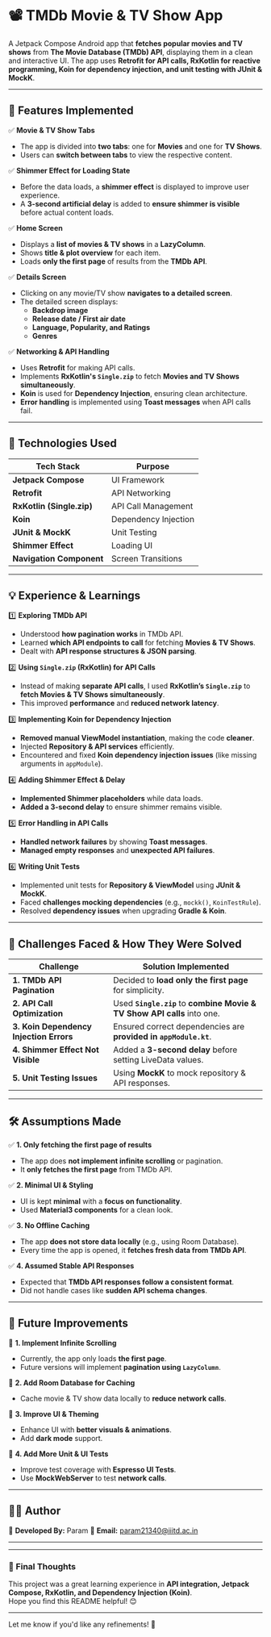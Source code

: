 # **📽️ TMDb Movie & TV Show App**  

A Jetpack Compose Android app that **fetches popular movies and TV shows** from **The Movie Database (TMDb) API**, displaying them in a clean and interactive UI. The app uses **Retrofit for API calls, RxKotlin for reactive programming, Koin for dependency injection, and unit testing with JUnit & MockK**.

---

## **📌 Features Implemented**  

✅ **Movie & TV Show Tabs**  
- The app is divided into **two tabs**: one for **Movies** and one for **TV Shows**.  
- Users can **switch between tabs** to view the respective content.  

✅ **Shimmer Effect for Loading State**  
- Before the data loads, a **shimmer effect** is displayed to improve user experience.  
- A **3-second artificial delay** is added to **ensure shimmer is visible** before actual content loads.  

✅ **Home Screen**  
- Displays a **list of movies & TV shows** in a **LazyColumn**.  
- Shows **title & plot overview** for each item.  
- Loads **only the first page** of results from the **TMDb API**.  

✅ **Details Screen**  
- Clicking on any movie/TV show **navigates to a detailed screen**.  
- The detailed screen displays:  
  - **Backdrop image**  
  - **Release date / First air date**  
  - **Language, Popularity, and Ratings**  
  - **Genres**  

✅ **Networking & API Handling**  
- Uses **Retrofit** for making API calls.  
- Implements **RxKotlin's `Single.zip`** to fetch **Movies and TV Shows simultaneously**.  
- **Koin** is used for **Dependency Injection**, ensuring clean architecture.  
- **Error handling** is implemented using **Toast messages** when API calls fail.  

---

## **🚀 Technologies Used**  

| **Tech Stack** | **Purpose** |
|---------------|------------|
| **Jetpack Compose** | UI Framework |
| **Retrofit** | API Networking |
| **RxKotlin (Single.zip)** | API Call Management |
| **Koin** | Dependency Injection |
| **JUnit & MockK** | Unit Testing |
| **Shimmer Effect** | Loading UI |
| **Navigation Component** | Screen Transitions |

---

## **💡 Experience & Learnings**  

1️⃣ **Exploring TMDb API**  
- Understood **how pagination works** in TMDb API.  
- Learned **which API endpoints to call** for fetching **Movies & TV Shows**.  
- Dealt with **API response structures & JSON parsing**.  

2️⃣ **Using `Single.zip` (RxKotlin) for API Calls**  
- Instead of making **separate API calls**, I used **RxKotlin’s `Single.zip`** to **fetch Movies & TV Shows simultaneously**.  
- This improved **performance** and **reduced network latency**.  

3️⃣ **Implementing Koin for Dependency Injection**  
- **Removed manual ViewModel instantiation**, making the code **cleaner**.  
- Injected **Repository & API services** efficiently.  
- Encountered and fixed **Koin dependency injection issues** (like missing arguments in `appModule`).  

4️⃣ **Adding Shimmer Effect & Delay**  
- **Implemented Shimmer placeholders** while data loads.  
- **Added a 3-second delay** to ensure shimmer remains visible.  

5️⃣ **Error Handling in API Calls**  
- **Handled network failures** by showing **Toast messages**.  
- **Managed empty responses** and **unexpected API failures**.  

6️⃣ **Writing Unit Tests**  
- Implemented unit tests for **Repository & ViewModel** using **JUnit & MockK**.  
- Faced **challenges mocking dependencies** (e.g., `mockk()`, `KoinTestRule`).  
- Resolved **dependency issues** when upgrading **Gradle & Koin**.  

---

## **🤯 Challenges Faced & How They Were Solved**  

| **Challenge** | **Solution Implemented** |
|--------------|--------------------------|
| **1. TMDb API Pagination** | Decided to **load only the first page** for simplicity. |
| **2. API Call Optimization** | Used **`Single.zip`** to **combine Movie & TV Show API calls** into one. |
| **3. Koin Dependency Injection Errors** | Ensured correct dependencies are **provided in `appModule.kt`**. |
| **4. Shimmer Effect Not Visible** | Added a **3-second delay** before setting LiveData values. |
| **5. Unit Testing Issues** | Using **MockK** to mock repository & API responses. |

---

## **🛠️ Assumptions Made**  

✅ **1. Only fetching the first page of results**  
- The app does **not implement infinite scrolling** or pagination.  
- It **only fetches the first page** from TMDb API.  

✅ **2. Minimal UI & Styling**  
- UI is kept **minimal** with a **focus on functionality**.  
- Used **Material3 components** for a clean look.  

✅ **3. No Offline Caching**  
- The app **does not store data locally** (e.g., using Room Database).  
- Every time the app is opened, it **fetches fresh data from TMDb API**.  

✅ **4. Assumed Stable API Responses**  
- Expected that **TMDb API responses follow a consistent format**.  
- Did not handle cases like **sudden API schema changes**.  

---

## **🔄 Future Improvements**  

🚀 **1. Implement Infinite Scrolling**  
- Currently, the app only loads **the first page**.  
- Future versions will implement **pagination using `LazyColumn`**.  

🚀 **2. Add Room Database for Caching**  
- Cache movie & TV show data locally to **reduce network calls**.  

🚀 **3. Improve UI & Theming**  
- Enhance UI with **better visuals & animations**.  
- Add **dark mode** support.  

🚀 **4. Add More Unit & UI Tests**  
- Improve test coverage with **Espresso UI Tests**.  
- Use **MockWebServer** to test **network calls**.  

---

## **👨‍💻 Author**  
📌 **Developed By:** Param 
📌 **Email:** param21340@iiitd.ac.in

---

---

### **🚀 Final Thoughts**
This project was a great learning experience in **API integration, Jetpack Compose, RxKotlin, and Dependency Injection (Koin)**.  
Hope you find this README helpful! 😊  

---

Let me know if you'd like any refinements! 🚀
